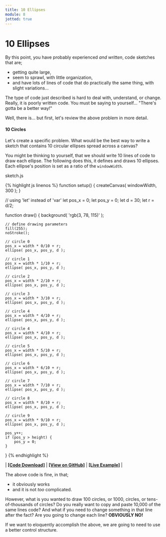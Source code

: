 ```yaml
---
title: 10 Ellipses
module: 8
jotted: true
---
```


# 10 Ellipses

By this point, you have probably experienced _and written_, code sketches that are;

- getting quite large,
- seem to sprawl, with little organization,
- and have lots of lines of code that do practically the same thing, with slight variations...

The type of code just described is hard to deal with, understand, or change. Really, it is poorly written code. You must be saying to yourself... "There's gotta be a better way!"

Well, there is... but first, let's review the above problem in more detail.

#### 10 Circles

Let's create a specific problem. What would be the best way to write a sketch that contains 10 circular ellipses spread across a canvas?

You might be thinking to yourself, that we should write 10 lines of code to draw each ellipse. The following does this, it defines and draws 10 ellipses. Each ellipse's position is set as a ratio of the `windowWidth`.

<div id="code-heading">sketch.js</div>


{% highlight js linenos %}
function setup() {
    createCanvas( windowWidth, 300 );
}


// using 'let' instead of 'var'
let pos_x = 0;
let pos_y = 0;
let d = 30;
let r = d/2;

function draw() {
    background( 'rgb(3, 78, 115)' );

    // define drawing parameters
    fill(255);
    noStroke();

    // circle 0
    pos_x = width * 0/10 + r;
    ellipse( pos_x, pos_y, d );

    // circle 1
    pos_x = width * 1/10 + r;
    ellipse( pos_x, pos_y, d );

    // circle 2
    pos_x = width * 2/10 + r;
    ellipse( pos_x, pos_y, d );

    // circle 3
    pos_x = width * 3/10 + r;
    ellipse( pos_x, pos_y, d );

    // circle 4
    pos_x = width * 4/10 + r;
    ellipse( pos_x, pos_y, d );

    // circle 4
    pos_x = width * 4/10 + r;
    ellipse( pos_x, pos_y, d );

    // circle 5
    pos_x = width * 5/10 + r;
    ellipse( pos_x, pos_y, d );

    // circle 6
    pos_x = width * 6/10 + r;
    ellipse( pos_x, pos_y, d );

    // circle 7
    pos_x = width * 7/10 + r;
    ellipse( pos_x, pos_y, d );

    // circle 8
    pos_x = width * 8/10 + r;
    ellipse( pos_x, pos_y, d );

    // circle 9
    pos_x = width * 9/10 + r;
    ellipse( pos_x, pos_y, d );

    pos_y++;
    if (pos_y > height) {
        pos_y = 0;
    }
}
{% endhighlight %}

<div class="displayed_jotted_example">
    <div id="jotted-demo-1" class=""></div>
</div>
<script>
    new Jotted(document.querySelector("#jotted-demo-1"), {
    files: [
        {
            type: "js",
            url:"https://raw.githubusercontent.com/Montana-Media-Arts/120_CreativeCoding/master/lecture_code/08/01_for_wrong_01/sketch.js"
        },
        {
            type: "html",
            url:"../../../p5_resources/index.html"
    }],
    // plugins: [ "codemirror", "console" ]
    plugins: [ "codemirror" ]
});
</script>

| [**[Code Download]**](https://github.com/Montana-Media-Arts/120_CreativeCoding/raw/master/lecture_code/08/01_for_wrong_01/01_for_wrong_01.zip) | [**[View on GitHub]**](https://github.com/Montana-Media-Arts/120_CreativeCoding/raw/master/lecture_code/08/01_for_wrong_01/) | [**[Live Example]**](https://montana-media-arts.github.io/120_CreativeCoding/lecture_code/08/01_for_wrong_01/) |


The above code is fine, in that;

- it obviously works
- and it is not _too_ complicated.

However, what is you wanted to draw 100 circles, or 1000, circles, or tens-of-thousands of circles? Do you really want to copy and paste 10,000 of the same lines code? And what if you need to change something in that line after the fact? Are you going to change each line? **OBVIOUSLY NO!**

If we want to eloquently accomplish the above, we are going to need to use a better control structure.
